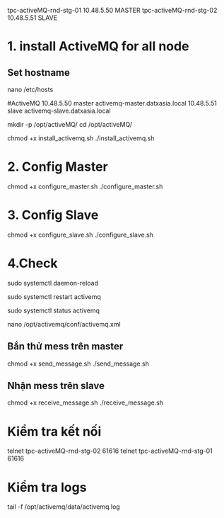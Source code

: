 tpc-activeMQ-rnd-stg-01     10.48.5.50      MASTER
tpc-activeMQ-rnd-stg-02     10.48.5.51      SLAVE

# 1. install ActiveMQ for all node

## Set hostname
nano /etc/hosts

#ActiveMQ
10.48.5.50      master          activemq-master.datxasia.local
10.48.5.51      slave           activemq-slave.datxasia.local


mkdir -p /opt/activeMQ/
cd /opt/activeMQ/ 

chmod +x install_activemq.sh
./install_activemq.sh

# 2. Config Master

chmod +x configure_master.sh
./configure_master.sh

# 3. Config Slave
chmod +x configure_slave.sh
./configure_slave.sh

# 4.Check 
sudo systemctl daemon-reload

sudo systemctl restart activemq

sudo systemctl status activemq

nano /opt/activemq/conf/activemq.xml
## Bắn thử mess trên master
chmod +x send_message.sh
./send_message.sh


## Nhận mess trên slave
chmod +x receive_message.sh
./receive_message.sh

# Kiểm tra kết nối
telnet tpc-activeMQ-rnd-stg-02 61616
telnet tpc-activeMQ-rnd-stg-01 61616

# Kiểm tra logs
tail -f /opt/activemq/data/activemq.log





